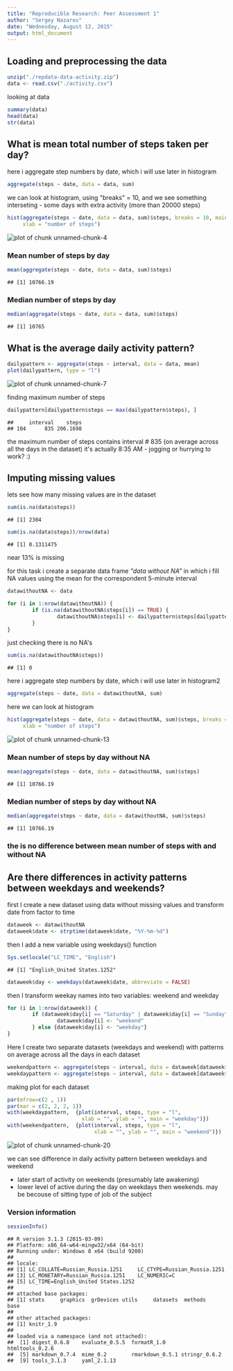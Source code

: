 ```yaml
---
title: "Reproducible Research: Peer Assessment 1"
author: "Sergey Nazarov"
date: "Wednesday, August 12, 2015"
output: html_document
---
```


## Loading and preprocessing the data


```r
unzip("./repdata-data-activity.zip")
data <- read.csv("./activity.csv")
```

looking at data

```r
summary(data)
head(data)
str(data)
```


## What is mean total number of steps taken per day?

here i aggregate step numbers by date, which i will use later in histogram

```r
aggregate(steps ~ date, data = data, sum)
```

we can look at histogram, using "breaks" = 10, and we see something
interseting - some days with extra activity (more than 20000 steps)

```r
hist(aggregate(steps ~ date, data = data, sum)$steps, breaks = 10, main = "Histogram of steps by day",
     xlab = "number of steps")
```

![plot of chunk unnamed-chunk-4](figure/unnamed-chunk-4-1.png) 

### Mean number of steps by day

```r
mean(aggregate(steps ~ date, data = data, sum)$steps)
```

```
## [1] 10766.19
```

### Median number of steps by day

```r
median(aggregate(steps ~ date, data = data, sum)$steps)
```

```
## [1] 10765
```

## What is the average daily activity pattern?


```r
dailypattern <- aggregate(steps ~ interval, data = data, mean)
plot(dailypattern, type = "l")
```

![plot of chunk unnamed-chunk-7](figure/unnamed-chunk-7-1.png) 

finding maximum number of steps

```r
dailypattern[dailypattern$steps == max(dailypattern$steps), ]
```

```
##     interval    steps
## 104      835 206.1698
```
the maximum number of steps contains interval # 835 (on average across all the days in the dataset)
it's actually 8:35 AM - jogging or hurrying to work? :)

## Imputing missing values
lets see how many missing values are in the dataset

```r
sum(is.na(data$steps))
```

```
## [1] 2304
```

```r
sum(is.na(data$steps))/nrow(data)
```

```
## [1] 0.1311475
```
near 13% is missing

for this task i create a separate data frame *"data without NA"* in which i fill NA values
using the mean for the correspondent 5-minute interval

```r
datawithoutNA <- data

for (i in 1:nrow(datawithoutNA)) {
        if (is.na(datawithoutNA$steps[i]) == TRUE) {
                datawithoutNA$steps[i] <- dailypattern$steps[dailypattern$interval == datawithoutNA$interval[i]]
        }
}
```
just checking there is no NA's

```r
sum(is.na(datawithoutNA$steps)) 
```

```
## [1] 0
```

here i aggregate step numbers by date, which i will use later in histogram2

```r
aggregate(steps ~ date, data = datawithoutNA, sum)
```

here we can look at histogram

```r
hist(aggregate(steps ~ date, data = datawithoutNA, sum)$steps, breaks = 10, main = "Histogram of steps by day",
     xlab = "number of steps")
```

![plot of chunk unnamed-chunk-13](figure/unnamed-chunk-13-1.png) 

### Mean number of steps by day without NA

```r
mean(aggregate(steps ~ date, data = datawithoutNA, sum)$steps)
```

```
## [1] 10766.19
```

### Median number of steps by day without NA

```r
median(aggregate(steps ~ date, data = datawithoutNA, sum)$steps)
```

```
## [1] 10766.19
```
### the is no difference between mean number of steps with and without NA


## Are there differences in activity patterns between weekdays and weekends?
first I create a new dataset using data without missing values and transform date from factor to time 

```r
dataweek <- datawithoutNA
dataweek$date <- strptime(dataweek$date, "%Y-%m-%d")
```
then I add a new variable using weekdays() function

```r
Sys.setlocale("LC_TIME", "English")
```

```
## [1] "English_United States.1252"
```

```r
dataweek$day <- weekdays(dataweek$date, abbreviate = FALSE)
```
then I transform weekay names into two variables: weekend and weekday 

```r
for (i in 1:nrow(dataweek)) {
        if (dataweek$day[i] == "Saturday" | dataweek$day[i] == "Sunday") {
                dataweek$day[i] <- "weekend"
        } else {dataweek$day[i] <- "weekday"}
}
```
Here I create two separate datasets (weekdays and weekend) with patterns on average 
across all the days in each dataset

```r
weekendpattern <- aggregate(steps ~ interval, data = dataweek[dataweek$day == "weekend",], mean)
weekdaypattern <- aggregate(steps ~ interval, data = dataweek[dataweek$day == "weekday",], mean)
```
making plot for each dataset

```r
par(mfrow=c(2 , 1))
par(mar = c(2, 2, 2, 1))
with(weekdaypattern,  {plot(interval, steps, type = "l", 
                        xlab = "", ylab = "", main = "weekday")})
with(weekendpattern,  {plot(interval, steps, type = "l", 
                            xlab = "", ylab = "", main = "weekend")})
```

![plot of chunk unnamed-chunk-20](figure/unnamed-chunk-20-1.png) 
  
we can see difference in daily activity pattern between weekdays and weekend  
- later start of activity on weekends (presumably late awakening)  
- lower level of active during the day on weekdays then weekends. may be becouse of sitting type of job
        of the subject



### Version information

```r
sessionInfo()
```

```
## R version 3.1.3 (2015-03-09)
## Platform: x86_64-w64-mingw32/x64 (64-bit)
## Running under: Windows 8 x64 (build 9200)
## 
## locale:
## [1] LC_COLLATE=Russian_Russia.1251     LC_CTYPE=Russian_Russia.1251      
## [3] LC_MONETARY=Russian_Russia.1251    LC_NUMERIC=C                      
## [5] LC_TIME=English_United States.1252
## 
## attached base packages:
## [1] stats     graphics  grDevices utils     datasets  methods   base     
## 
## other attached packages:
## [1] knitr_1.9
## 
## loaded via a namespace (and not attached):
##  [1] digest_0.6.8    evaluate_0.5.5  formatR_1.0     htmltools_0.2.6
##  [5] markdown_0.7.4  mime_0.2        rmarkdown_0.5.1 stringr_0.6.2  
##  [9] tools_3.1.3     yaml_2.1.13
```
